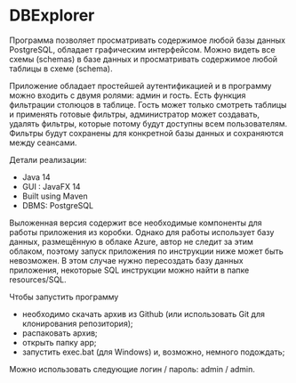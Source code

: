 # DBExplorer
Программа позволяет просматривать содержимое любой базы данных PostgreSQL, обладает графическим интерфейсом. Можно видеть все схемы (schemas) в базе данных и просматривать содержимое любой таблицы в схеме (schema). 

Приложение обладает простейшей аутентификацией и в программу можно входить с двумя ролями: админ и гость. Есть функция фильтрации столюцов в таблице.
Гость может только смотреть таблицы и применять готовые фильтры, администратор может создавать, удалять фильтры, которые потому будут доступны всем пользователям. Фильтры будут сохранены для конкретной базы данных и сохраняются между сеансами.

Детали реализации:
- Java 14
- GUI : JavaFX 14
- Built using Maven
- DBMS: PostgreSQL

Выложенная версия содержит все необходимые компоненты для работы приложения из коробки. 
Однако для работы использует базу данных, размещённую в облаке Azure, автор не следит за этим облаком, поэтому запуск приложения по инструкции ниже может быть невозможен. В этом случае нужно пересоздать базу данных приложения, некоторые SQL инструкции можно найти в папке resources/SQL. 

Чтобы запустить программу
- необходимо скачать архив из Github (или использовать Git для клонирования репозитория);
- распаковать архив;
- открыть папку app;
- запустить exec.bat (для Windows) и, возможно, немного подождать;

Можно использовать следующие логин / пароль: 
  admin / admin.
